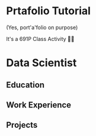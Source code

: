 # Prtafolio Tutorial

(Yes, port'a'folio on purpose)

It's a 691P Class Activity 🤷‍♂️

# Data Scientist

## Education

## Work Experience

## Projects
